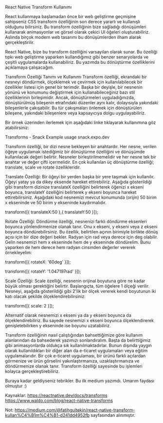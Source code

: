 React Native Transform Kullanımı

React kullanmaya başlamadan önce bir web geliştirme geçmişine sahipseniz CSS transform özelliğinin son derece yararlı ve kullanışlı olduğunu bilirsiniz. Bu transform özelliğinin bize sağladığı dönüşümleri kullanarak animasyonlar ve görsel olarak çekici UI öğeleri oluşturabiliriz. Aslında birçok modern web tasarımı bu dönüşümlerden ilham alarak gerçekleştirilir.

React Native, bize bu transform özelliğini varsayılan olarak sunar. Bu özelliği tıpkı web geliştirme yaparken kullandığımız gibi benzer senaryolarda ve çeşitli uygulamalarda kullanabiliriz. Bu yazımda bu dönüştürme özelliklerini açıklamaya çalışacağım.

Transform Özelliği Tanımı ve Kullanımı
Transform özelliği, ekrandaki bir nesneyi döndürmek, ölçeklemek ve çevirmek için kullanılabilecek bir özellikler listesi için genel bir terimdir. Başka bir deyişle, bir nesnenin yönünü ve konumunu değiştirmek için kullanabileceğiniz bazı stil özelliklerinin birleşimidir. Ancak, dönüştürmeleri uyguladığınızda, dönüştürülmüş bileşenin etrafındaki düzenler aynı kalır, dolayısıyla yakındaki bileşenlerle çakışabilir. Bu tür çakışmaları önlemek için dönüştürülen bileşene, yakındaki bileşenlere veya kapsayıcıya dolgu uygulayabiliriz.

Bir örnek üzerinden ilerlemek için aşağıdaki linke tıklayarak kullanımına göz atabilirsiniz:

Transforms - Snack
Example usage
snack.expo.dev

Transform özelliği, bir dizi nesne bekleyen bir anahtardır. Her nesne, verilen öğeye uygulamak istediğimiz bir dönüştürme özelliğini ve dönüşümde kullanılacak değeri belirtir. Nesneler birleştirilmemelidir ve her nesne tek bir anahtar ve değer çifti içermelidir. En çok kullanılan üç dönüştürme özelliği; translate, scale ve rotate özellikleridir.

Translate Özelliği:
Bir öğeyi bir yerden başka bir yere taşımak için kullanılır. Öğeyi yatay ya da dikey eksende hareket ettirebiliriz. Aşağıda gösterildiği gibi transform dizinize translateX özelliğini belirterek öğenizi x ekseni boyunca, translateY özelliğini belirterek y ekseni boyunca hareket ettirebilirsiniz. Aşağıdaki kod nesnemizi mevcut konumunda (orijin) 50 birim x ekseninde ve 50 birim y ekseninde kaydırmalıdır.

transform([{ translateX:50 },{ translateY:50 }]);

Rotate Özelliği:
Döndürme özelliği, nesnenizi farklı döndürme eksenleri boyunca yönlendirmenize olanak tanır. Onu x ekseni, y ekseni veya z ekseni boyunca döndürebilirsiniz. Bu özellik, belirtilen açının birimiyle birlikte dönüş açısı için bir dize değeri bekler. Radyan için rad veya derece için deg olabilir. Gelin nesnemizi hem x ekseninde hem de y ekseninde döndürelim. Bunu yaparken de hem derece hem radyan cinsinden değerler vererek örnekleyelim:

transform([{ rotateX: '60deg' }]);

transform([{ rotateY: '1.047197rad' }]);

Scale Özelliği:
Scale özelliği, nesnenin orijinal boyutuna göre ne kadar büyük olması gerektiğini belirtir. Başlangıçta, tüm öğelere 1 ölçeği verilir. Nesneyi, aşağıda gösterildiği gibi 2'lik bir ölçek vererek kendi boyutunun iki katı olacak şekilde ölçeklendirebilirsiniz:

transform([{ scale: 2 }]);

Alternatif olarak nesnemizi x ekseni ya da y ekseni boyunca da ölçeklendirebiliriz. Bu sayede nesnemizi x ekseni boyunca ölçeklendirerek genişletebilirken y ekseninde ise boyunu uzatabiliriz.

Transform özelliğinin nasıl çalıştığından bahsettiğimize göre kullanım alanlarından da bahsederek yazımızı sonlandıralım. Başta da belirttiğimiz gibi animasyonlarda oldukça sık kullanılmaktadırlar. Bunun dışında yaygın olarak kullanıldıkları bir diğer alan da e-ticaret uygulamaları veya eğitim uygulamalarıdır. Bir çok e-ticaret uygulaması, bir ürünü farklı açılardan görmenize ve ürün görselini yakınlaştırmanıza, uzaklaştırmanıza ve döndürmenize olanak tanır. Transform özelliği sayesinde bu işlemleri kolayca gerçekleştirebiliriz.

Buraya kadar geldiyseniz tebrikler. Bu ilk medium yazımdı. Umarım faydası olmuştur :)

Kaynaklar:
https://reactnative.dev/docs/transforms
https://www.waldo.com/blog/react-native-transforms

Not: https://medium.com/@fatihgultekin/react-native-transform-kullan%C4%B1m%C4%B1-d241dd4952fb sayfasından alınmıştır.
